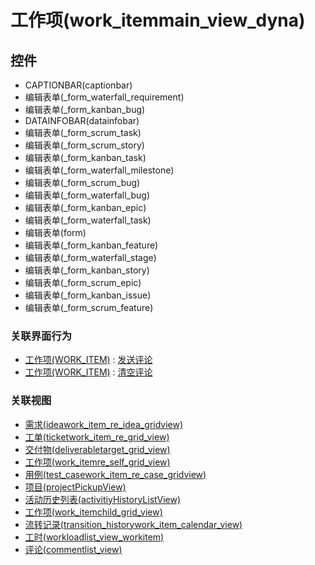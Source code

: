 # 工作项(work_itemmain_view_dyna)  <!-- {docsify-ignore-all} -->




<el-skeleton style="width:60%">
	<template #template>
		<div style="padding-bottom: 5px;">
			<div style="height:40px;display: flex;align-items: center;justify-content: space-between;">
				<el-tooltip content="页面标题">
					<el-skeleton-item variant="text" style="height:40px;"></el-skeleton-item>
				</el-tooltip>
				<el-skeleton style="width:250px;">
					<template #template>
						<el-tooltip content="工具栏">
							<div style="display: flex;align-items: center;justify-content:end">
								<el-skeleton-item variant="text" style="margin-left: 10px;height:40px;width:80px"></el-skeleton-item>
								<el-skeleton-item variant="text" style="margin-left: 10px;height:40px;width:80px"></el-skeleton-item>
								<el-skeleton-item variant="text" style="margin-left: 10px;height:40px;width:80px"></el-skeleton-item>
							</div>
						</el-tooltip>
					</template>
				</el-skeleton>
			</div>
		</div>
		<el-tooltip content="编辑表单">
			<el-skeleton-item variant="p" style="height:300px"></el-skeleton-item>
		</el-tooltip>
	</template>
</el-skeleton>


## 控件
  * CAPTIONBAR(captionbar)
  * 编辑表单(_form_waterfall_requirement)
  * 编辑表单(_form_kanban_bug)
  * DATAINFOBAR(datainfobar)
  * 编辑表单(_form_scrum_task)
  * 编辑表单(_form_scrum_story)
  * 编辑表单(_form_kanban_task)
  * 编辑表单(_form_waterfall_milestone)
  * 编辑表单(_form_scrum_bug)
  * 编辑表单(_form_waterfall_bug)
  * 编辑表单(_form_kanban_epic)
  * 编辑表单(_form_waterfall_task)
  * 编辑表单(form)
  * 编辑表单(_form_kanban_feature)
  * 编辑表单(_form_waterfall_stage)
  * 编辑表单(_form_kanban_story)
  * 编辑表单(_form_scrum_epic)
  * 编辑表单(_form_kanban_issue)
  * 编辑表单(_form_scrum_feature)


### 关联界面行为
  * [工作项(WORK_ITEM)](module/ProjMgmt/Work_item) : [发送评论](module/ProjMgmt/Work_item#界面行为)
  * [工作项(WORK_ITEM)](module/ProjMgmt/Work_item) : [清空评论](module/ProjMgmt/Work_item#界面行为)

### 关联视图
  * [需求(ideawork_item_re_idea_gridview)](app/view/ideawork_item_re_idea_gridview)
  * [工单(ticketwork_item_re_grid_view)](app/view/ticketwork_item_re_grid_view)
  * [交付物(deliverabletarget_grid_view)](app/view/deliverabletarget_grid_view)
  * [工作项(work_itemre_self_grid_view)](app/view/work_itemre_self_grid_view)
  * [用例(test_casework_item_re_case_gridview)](app/view/test_casework_item_re_case_gridview)
  * [项目(projectPickupView)](app/view/projectPickupView)
  * [活动历史列表(activitiyHistoryListView)](app/view/activitiyHistoryListView)
  * [工作项(work_itemchild_grid_view)](app/view/work_itemchild_grid_view)
  * [流转记录(transition_historywork_item_calendar_view)](app/view/transition_historywork_item_calendar_view)
  * [工时(workloadlist_view_workitem)](app/view/workloadlist_view_workitem)
  * [评论(commentlist_view)](app/view/commentlist_view)

<script>
 const { createApp } = Vue
  createApp({
    data() {
      return {
        message: '!'
      }
    }
  }).use(ElementPlus).mount('#app')
</script>
